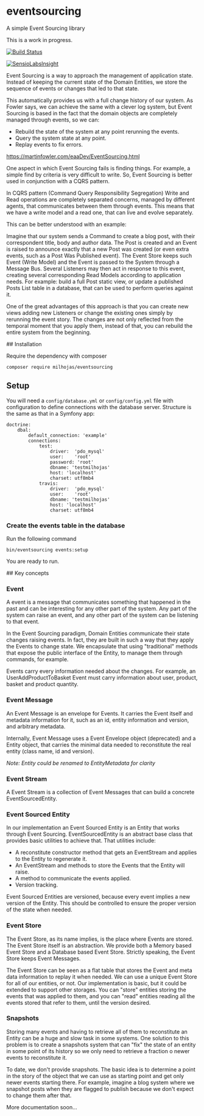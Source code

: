 # eventsourcing
A simple Event Sourcing library

This is a work in progress.

[![Build Status](https://travis-ci.org/franiglesias/eventsourcing.svg?branch=master)](https://travis-ci.org/franiglesias/eventsourcing)

[![SensioLabsInsight](https://insight.sensiolabs.com/projects/cb895cff-62f6-473a-87ee-b1553f5f2d71/mini.png)](https://insight.sensiolabs.com/projects/cb895cff-62f6-473a-87ee-b1553f5f2d71)

Event Sourcing is a way to approach the management of application state. Instead of keeping the current state of the Domain Entities, we store the sequence of events or changes that led to that state.

This automatically provides us with a full change history of our system. As Fowler says, we can achieve the same with a clever log system, but Event Sourcing is based in the fact that the domain objects are completely managed through events, so we can:

- Rebuild the state of the system at any point rerunning the events.
- Query the system state at any point.
- Replay events to fix errors.

https://martinfowler.com/eaaDev/EventSourcing.html

One aspect in which Event Sourcing fails is finding things. For example, a simple find by criteria is very difficult to write. So, Event Sourcing is better used in conjunction with a CQRS pattern.

In CQRS pattern (Command Query Responsibility Segregation) Write and Read operations are completely separated concerns, managed by different agents, that communicates between them through events. This means that we have a write model and a read one, that can live and evolve separately.

This can be better understood with an example:

Imagine that our system sends a Command to create a blog post, with their correspondent title, body and author data. The Post is created and an Event is raised to announce exactly that a new Post was created (or even extra events, such as a Post Was Published event). The Event Store keeps such Event (Write Model) and the Event is passed to the System through a Message Bus. Several Listeners may then act in response to this event, creating several corresponding Read Models according to application needs. For example: build a full Post static view, or update a published Posts List table in a database, that can be used to perform queries against it.

One of  the great advantages of this approach is that you can create new views adding new Listeners or change the existing ones simply by rerunning the event story. The changes are not only reflected from the temporal moment that you apply them, instead of that, you can rebuild the entire system from the beginning.


## Installation

Require the dependency with composer

    composer require milhojas/eventsourcing

## Setup

You will need a `config/database.yml` or `config/config.yml` file with configuration to define connections with the database server. Structure is the same as that in a Symfony app:

    doctrine:
        dbal:
            default_connection: 'example'
            connections:
                test:
                    driver:  'pdo_mysql'
                    user:    'root'
                    password: 'root'
                    dbname: 'testmilhojas'
                    host: 'localhost'
                    charset: utf8mb4
                travis:
                    driver:  'pdo_mysql'
                    user:    'root'
                    dbname: 'testmilhojas'
                    host: 'localhost'
                    charset: utf8mb4


### Create the events table in the database

Run the following command

    bin/eventsourcing events:setup

You are ready to run.

## Key concepts

### Event

A event is a message that communicates something that happened in the past and can be interesting for any other part of the system. Any part of the system can raise an event, and any other part of the system can be listening to that event.

In the Event Sourcing paradigm, Domain Entities communicate their state changes raising events. In fact, they are built in such a way that they apply the Events to change state. We encapsulate that using "traditional" methods that expose the public interface of the Entity, to manage them through commands, for example.

Events carry every information needed about the changes. For example, an UserAddProductToBasket Event must carry information about user, product, basket and product quantity.

### Event Message

An Event Message is an envelope for Events. It carries the Event itself and metadata information for it, such as an id, entity information and version, and arbitrary metadata.

Internally, Event Message uses a Event Envelope object (deprecated) and a Entity object, that carries the minimal data needed to reconstitute the real entity (class name, id and version).

_Note: Entity could be renamed to EntityMetadata for clarity_

### Event Stream

A Event Stream is a collection of Event Messages that can build a concrete EventSourcedEntity.

### Event Sourced Entity

In our implementation an Event Sourced Entity is an Entity that works through Event Sourcing. EventSourcedEntity is an abstract base class that provides basic utilities to achieve that. That utilities include:

- A reconstitute constructor method that gets an EventStream and applies to the Entity to regenerate it.
- An EventStream and methods to store the Events that the Entity will raise.
- A method to communicate the events applied.
- Version tracking.

Event Sourced Entities are versioned, because every event implies a new version of the Entity. This should be controlled to ensure the proper version of the state when needed.

### Event Store

The Event Store, as its name implies, is the place where Events are stored. The Event Store itself is an abstraction. We provide both a Memory based Event Store and a Database based Event Store. Strictly speaking, the Event Store keeps Event Messages.

The Event Store can be seen as a flat table that stores the Event and meta data information to replay it when needed. We can use a unique Event Store for all of our entities, or not. Our implementation is basic, but it could be extended to support other storages. You can "store" entities storing the events that was applied to them, and you can "read" entities reading all the events stored that refer to them, until the version desired.

### Snapshots

Storing many events and having to retrieve all of them to reconstitute an Entity can be a huge and slow task in some systems. One solution to this problem is to create a snapshots system that can "fix" the state of an entity in some point of its history so we only need to retrieve a fraction o newer events to reconstitute it.

To date, we don't provide snapshots. The basic idea is to determine a point in the story of the object that we can use as starting point and get only newer events starting there. For example, imagine a blog system where we snapshot posts when they are flagged to publish because we don't expect to change them after that.

More documentation soon...
